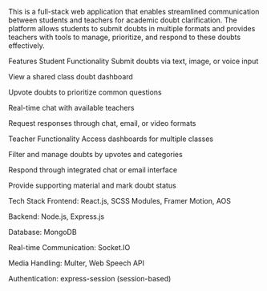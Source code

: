 This is a full-stack web application that enables streamlined communication between students and teachers for academic doubt clarification. The platform allows students to submit doubts in multiple formats and provides teachers with tools to manage, prioritize, and respond to these doubts effectively.

Features
Student Functionality
Submit doubts via text, image, or voice input

View a shared class doubt dashboard

Upvote doubts to prioritize common questions

Real-time chat with available teachers

Request responses through chat, email, or video formats

Teacher Functionality
Access dashboards for multiple classes

Filter and manage doubts by upvotes and categories

Respond through integrated chat or email interface

Provide supporting material and mark doubt status

Tech Stack
Frontend: React.js, SCSS Modules, Framer Motion, AOS

Backend: Node.js, Express.js

Database: MongoDB

Real-time Communication: Socket.IO

Media Handling: Multer, Web Speech API

Authentication: express-session (session-based)
